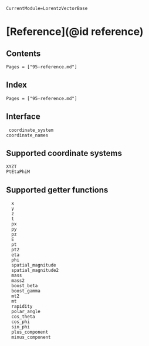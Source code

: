 ```@meta
CurrentModule=LorentzVectorBase
```

# [Reference](@id reference)

## Contents

```@contents
Pages = ["95-reference.md"]
```

## Index

```@index
Pages = ["95-reference.md"]
```

## Interface

```@docs
 coordinate_system
coordinate_names
```

## Supported coordinate systems

```@docs
XYZT
PtEtaPhiM
```

## Supported getter functions

```@docs
  x
  y
  z
  t
  px
  py
  pz
  E
  pt
  pt2
  eta
  phi
  spatial_magnitude
  spatial_magnitude2
  mass
  mass2
  boost_beta
  boost_gamma
  mt2
  mt
  rapidity
  polar_angle
  cos_theta
  cos_phi
  sin_phi
  plus_component
  minus_component
```
